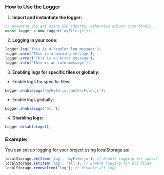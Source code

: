 ### How to Use the Logger

1. **Import and instantiate the logger:**

```javascript
// Assuming you are using ES6 imports, otherwise adjust accordingly.
const logger = new Logger('myFile.js');
```

2. **Logging in your code:**

```javascript
logger.log('This is a regular log message');
logger.warn('This is a warning message');
logger.error('This is an error message');
logger.info('This is an info message');
```

3. **Enabling logs for specific files or globally:**

- Enable logs for specific files:

```javascript
Logger.enableLogs('myFile.js,anotherFile.js');
```

- Enable logs globally:

```javascript
Logger.enableLogs('all');
```

4. **Disabling logs:**

```javascript
Logger.disableLogs();
```

### Example:

You can set up logging for your project using localStorage as:

```javascript
localStorage.setItem('log', 'myFile.js'); // Enable logging for specific file
localStorage.setItem('log', 'all'); // Enable logging for all files
localStorage.removeItem('log'); // Disable all logs
```
